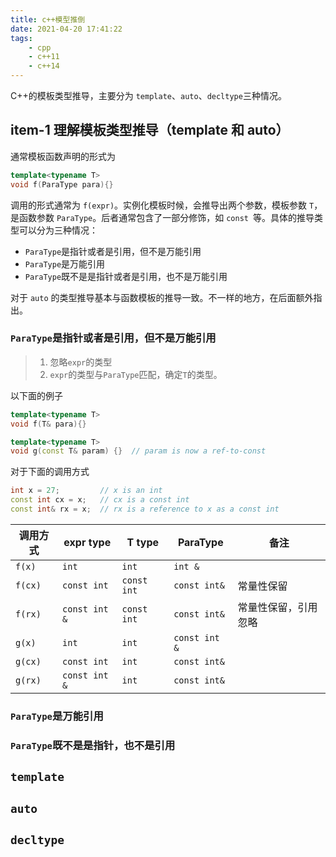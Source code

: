 ```yaml
---
title: c++模型推倒
date: 2021-04-20 17:41:22
tags: 
    - cpp
    - c++11
    - c++14
---
```

C++的模板类型推导，主要分为 `template`、`auto`、`decltype`三种情况。

## item-1 理解模板类型推导（template 和 auto）

通常模板函数声明的形式为

```cpp
template<typename T>
void f(ParaType para){}
```

调用的形式通常为 `f(expr)`。实例化模板时候，会推导出两个参数，模板参数 `T`，是函数参数 `ParaType`。后者通常包含了一部分修饰，如 `const `等。具体的推导类型可以分为三种情况：

- `ParaType`是指针或者是引用，但不是万能引用
- `ParaType`是万能引用
- `ParaType`既不是是指针或者是引用，也不是万能引用

对于 `auto` 的类型推导基本与函数模板的推导一致。不一样的地方，在后面额外指出。

### `ParaType`是指针或者是引用，但不是万能引用

> 1. 忽略`expr`的类型
> 2. `expr`的类型与`ParaType`匹配，确定`T`的类型。

以下面的例子

```cpp
template<typename T>
void f(T& para){}

template<typename T>
void g(const T& param) {}  // param is now a ref-to-const
```

对于下面的调用方式

```cpp
int x = 27;         // x is an int
const int cx = x;   // cx is a const int
const int& rx = x;  // rx is a reference to x as a const int
```

| 调用方式  | expr type       | T type        | ParaType        | 备注                 |
| --------- | --------------- | ------------- | --------------- | -------------------- |
| `f(x)`  | `int`         | `int`       | `int &`       |                      |
| `f(cx)` | `const int`   | `const int` | `const int&`  | 常量性保留           |
| `f(rx)` | `const int &` | `const int` | `const int&`  | 常量性保留，引用忽略 |
| `g(x)`  | `int`         | `int`       | `const int &` |                      |
| `g(cx)` | `const int`   | `int`       | `const int&`  |                      |
| `g(rx)` | `const int &` | `int`       | `const int&`  |                      |

### `ParaType`是万能引用

### `ParaType`既不是是指针，也不是引用

## `template`

## `auto`

## `decltype`
